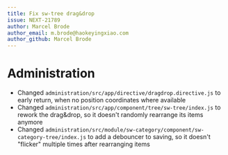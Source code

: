 ```yaml
---
title: Fix sw-tree drag&drop
issue: NEXT-21789
author: Marcel Brode
author_email: m.brode@haokeyingxiao.com
author_github: Marcel Brode
---
```

# Administration
* Changed `administration/src/app/directive/dragdrop.directive.js` to early return, when no position coordinates where available
* Changed `administration/src/app/component/tree/sw-tree/index.js` to rework the drag&drop, so it doesn't randomly rearrange its items anymore
* Changed `administration/src/module/sw-category/component/sw-category-tree/index.js` to add a debouncer to saving, so it doesn't "flicker" multiple times after rearranging items
